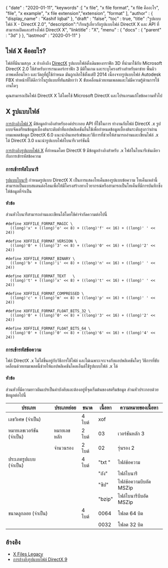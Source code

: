 {
  "date" : "2020-01-11",
  "keywords" :[ "x file", "x file format", "x file คืออะไร", "file", "x example", "x file extension","extension", "format" ],
  "author" : {
    "display_name" : "Kashif Iqbal"
},
  "draft" : "false",
  "toc" : true,
  "title" :"รูปแบบไฟล์ X - DirectX 2.0",
  "description":"เรียนรู้เกี่ยวกับรูปแบบไฟล์ DirectX X และ API ที่สามารถเปิดและสร้างไฟล์ DirectX X",
  "linktitle" : "X",
  "menu" : {
    "docs" : {
      "parent" : "3d"
}
},
  "lastmod" : "2020-01-11"
}

## ไฟล์ X คืออะไร?

ไฟล์ที่มีนามสกุล .x อ้างอิงถึง [DirectX](https://www.microsoft.com/en-us/download/search.aspx?q=directx) รูปแบบไฟล์ดั้งเดิมของกราฟิก 3D ที่นำมาใช้กับ Microsoft DirectX 2.0 ใช้สำหรับการเรนเดอร์กราฟิก 3 มิติในเกม และระบุโครงสร้างสำหรับตาข่าย พื้นผิว ภาพเคลื่อนไหว และวัตถุที่ผู้ใช้กำหนด มันถูกเลิกใช้ตั้งแต่ปี 2014 เนื่องจากรูปแบบไฟล์ Autodesk FBX ทำหน้าที่ได้ดีกว่าในรูปแบบที่ทันสมัยกว่า X ขับเคลื่อนด้วยเทมเพลตและไม่มีความรู้ด้านการใช้งานใดๆ

คุณสามารถเปิดไฟล์ DirectX X ได้โดยใช้ Microsoft DirectX และโปรแกรมแก้ไขข้อความทั่วไป

## X รูปแบบไฟล์

[การอ้างอิงไฟล์ X](https://learn.microsoft.com/en-us/windows/win32/direct3d9/dx9-graphics-reference-d3dx-x-file) มีข้อมูลอ้างอิงสำหรับองค์ประกอบ API ที่ใช้ในการ ทำงานกับไฟล์ DirectX .x รูปแบบจัดเตรียมข้อมูลเบื้องต้นระดับต่ำที่แอปพลิเคชันอื่นใช้เพื่อกำหนดข้อมูลเบื้องต้นระดับสูงกว่าผ่านเทมเพลตข้อมูล DirectX 6.0 แนะนำอินเทอร์เฟซและวิธีการที่ช่วยให้สามารถอ่านและเขียนไฟล์ .x ได้ DirectX 3.0 แนะนำรูปแบบไฟล์ไบนารีเวอร์ชันนี้

[การอ้างอิงรูปแบบไฟล์ X](https://learn.microsoft.com/en-us/windows/win32/direct3d9/dx9-graphics-reference-x-file-format) ที่กำหนดโดย DirectX 9 มีข้อมูลอ้างอิงสำหรับ .x ไฟล์ในไบนารีเช่นเดียวกับการเข้ารหัสข้อความ

### การเข้ารหัสไบนารี

[รูปแบบไบนารี](https://learn.microsoft.com/en-us/windows/win32/direct3d9/binary-encoding) กำหนดรูปแบบ DirectX X เป็นการแสดงโทเค็นของรูปแบบข้อความ โทเค็นเหล่านี้สามารถเป็นแบบสแตนด์อโลนเพื่อให้มีโครงสร้างทางไวยากรณ์หรือสามารถเป็นโทเค็นที่มีการบันทึกซึ่งให้ข้อมูลที่จำเป็น

#### หัวข้อ

ส่วนหัวไบนารีสามารถอ่านและเขียนได้โดยใช้คำจำกัดความต่อไปนี้

```
#define XOFFILE_FORMAT_MAGIC \
  ((long)'x' + ((long)'o' << 8) + ((long)'f' << 16) + ((long)' ' << 24))

#define XOFFILE_FORMAT_VERSION \
  ((long)'0' + ((long)'3' << 8) + ((long)'0' << 16) + ((long)'2' << 24))

#define XOFFILE_FORMAT_BINARY \
  ((long)'b' + ((long)'i' << 8) + ((long)'n' << 16) + ((long)' ' << 24))

#define XOFFILE_FORMAT_TEXT   \
  ((long)'t' + ((long)'x' << 8) + ((long)'t' << 16) + ((long)' ' << 24))

#define XOFFILE_FORMAT_COMPRESSED \
  ((long)'c' + ((long)'m' << 8) + ((long)'p' << 16) + ((long)' ' << 24))

#define XOFFILE_FORMAT_FLOAT_BITS_32 \
  ((long)'0' + ((long)'0' << 8) + ((long)'3' << 16) + ((long)'2' << 24))

#define XOFFILE_FORMAT_FLOAT_BITS_64 \
  ((long)'0' + ((long)'0' << 8) + ((long)'6' << 16) + ((long)'4' << 24))
```

### การเข้ารหัสข้อความ

ไฟล์ DirectX .x ไม่ได้ขึ้นอยู่กับวิธีการใช้ไฟล์ และไม่เฉพาะเจาะจงกับแอปพลิเคชันใดๆ วิธีการที่ขับเคลื่อนด้วยเทมเพลตนี้ช่วยให้แอปพลิเคชันไคลเอ็นต์ใช้รูปแบบไฟล์ .x ได้


#### หัวข้อ

ส่วนหัวที่มีความยาวผันแปรเป็นค่าบังคับและต้องอยู่ที่จุดเริ่มต้นของสตรีมข้อมูล ส่วนหัวประกอบด้วยข้อมูลต่อไปนี้

|ประเภท |ประเภทย่อย |ขนาด |เนื้อหา |ความหมายของเนื้อหา|
---|---|---|---|---|
|เลขวิเศษ (จำเป็น)| | 4 ไบต์ |xof |
|หมายเลขเวอร์ชัน (จำเป็น) |หมายเลขหลัก |2 ไบต์ |03 |เวอร์ชันหลัก 3|
| |จำนวนรอง |2 ไบต์ |02 |รุ่นรอง 2|
|ประเภทรูปแบบ (จำเป็น)| |4 ไบต์ |"txt " |ไฟล์ข้อความ|
| | | |"ถัง" | ไฟล์ไบนารี|
| | | |"ซิป"| ไฟล์ข้อความบีบอัด MSZip|
| | | |"bzip"| ไฟล์ไบนารีบีบอัด MSZip|
|ขนาดลูกลอย (จำเป็น)| |4 ไบต์| 0064| โฟลต 64 บิต|
| | | |0032 |โฟลต 32 บิต|


## อ้างอิง

* [X Files Legacy](https://learn.microsoft.com/en-us/windows/win32/direct3d9/x-files--legacy-)
* [การอ้างอิงรูปแบบไฟล์ DirectX 9](https://learn.microsoft.com/en-us/windows/win32/direct3d9/dx9-graphics-reference-x-file-format)

